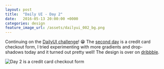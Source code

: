 ```yaml
---
layout: post
title:  "Daily UI - Day 2"
date:   2016-05-13 20:00:00 +0000
categories: design
feature_image_url: /assets/dailyui_002_bg.png
---
```

Continuing on the [DailyUI challenge][daily_ui]! 😁 The [second day][dailyui_002] is a credit card checkout form, I tried experimenting with more gradients and drop-shadows today and it turned out pretty well! The design is over on [dribbble][dailyui_002].

![Day 2 is a credit card checkout form](https://d13yacurqjgara.cloudfront.net/users/194727/screenshots/2714056/dailyui_002.png)

[daily_ui]: http://www.dailyui.co
[dribbble_profile]: https://dribbble.com/keithomalley
[dailyui_002]: https://dribbble.com/shots/2714056-Credit-Card-Checkout-Form
[twitter_profile]: https://twitter.com/keithomaille

